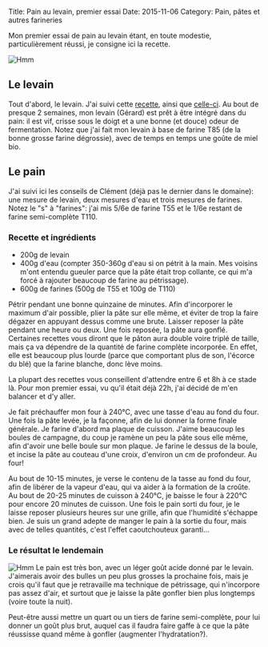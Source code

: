 Title: Pain au levain, premier essai
Date: 2015-11-06
Category: Pain, pâtes et autres farineries

Mon premier essai de pain au levain étant, en toute modestie, particulièrement réussi, je consigne ici la recette.

![Hmm](https://cozy.brl.ovh/public/photos/photos/29890556546cd7999016d32d820bbb16.jpg)

## Le levain

Tout d'abord, le levain. J'ai suivi cette [recette](http://www.chefnini.com/levain-naturel-maison/), ainsi que [celle-ci](http://www.marmiton.org/magazine/tendances-gourmandes_l-aventure-du-levain-naturel-maison_4.aspx). Au bout de presque 2 semaines, mon levain (Gérard) est prêt à être intégré dans du pain: il est vif, crisse sous le doigt et a une bonne (et douce) odeur de fermentation. Notez que j'ai fait mon levain à base de farine T85 (de la bonne grosse farine dégrossie), avec de temps en temps une goûte de miel bio.

## Le pain

J'ai suivi ici les conseils de Clément (déjà pas le dernier dans le domaine): une mesure de levain, deux mesures d'eau et trois mesures de farines. Notez le "s" à "farines": j'ai mis 5/6e de farine T55 et le 1/6e restant de farine semi-complète T110.

### Recette et ingrédients

- 200g de levain
- 400g d'eau (compter 350-360g d'eau si on pétrit à la main. Mes voisins m'ont entendu gueuler parce que la pâte était trop collante, ce qui m'a forcé à rajouter beaucoup de farine au pétrissage).
- 600g de farines (500g de T55 et 100g de T110)

Pétrir pendant une bonne quinzaine de minutes. Afin d'incorporer le maximum d'air possible, plier la pâte sur elle même, et éviter de trop la faire dégazer en appuyant dessus comme une brute. Laisser reposer la pâte pendant une heure ou deux. Une fois reposée, la pâte aura gonflé. Certaines recettes vous diront que le pâton aura double voire triplé de taille, mais ça va dépendre de la quantité de farine complète incorporée. En effet, elle est beaucoup plus lourde (parce que comportant plus de son, l'écorce du blé) que la farine blanche, donc lève moins.

La plupart des recettes vous conseillent d'attendre entre 6 et 8h à ce stade là. Pour mon premier essai, vu qu'il était déjà 22h, j'ai décidé de m'en balancer et d'y aller.

Je fait préchauffer mon four à 240°C, avec une tasse d'eau au fond du four. Une fois la pâte levée, je la façonne, afin de lui donner la forme finale générale. Je farine d'abord ma plaque de cuisson. J'aime beaucoup les boules de campagne, du coup je ramène un peu la pâte sous elle même, afin d'avoir une belle boule sur mon plaque. Je farine le dessus de la boule, et incise la pâte au couteau d'une croix, d'environ un cm de profondeur. Au four!

Au bout de 10-15 minutes, je verse le contenu de la tasse au fond du four, afin de libérer de la vapeur d'eau, qui va aider à la formation de la croûte. Au bout de 20-25 minutes de cuisson à 240°C, je baisse le four à 220°C pour encore 20 minutes de cuisson. Une fois le pain sorti du four, je le laisse reposer plusieurs heures sur une grille, afin que l'humidité s'échappe bien. Je suis un grand adepte de manger le pain à la sortie du four, mais avec de telles quantités, c'est l'effet caoutchouteux garanti...

### Le résultat le lendemain

![Hmm](https://cozy.brl.ovh/public/photos/photos/29890556546cd7999016d32d820bc0c4.jpg)
Le pain est très bon, avec un léger goût acide donné par le levain. J'aimerais avoir des bulles un peu plus grosses la prochaine fois, mais je crois qu'il faut que je retravaille ma technique de pétrissage, qui n'incorpore pas assez d'air, et surtout que je laisse la pâte gonfler bien plus longtemps (voire toute la nuit).

Peut-être aussi mettre un quart ou un tiers de farine semi-complète, pour lui donner un goût plus brut, auquel cas il faudra faire gaffe à ce que la pâte réussisse quand même à gonfler (augmenter l'hydratation?).
